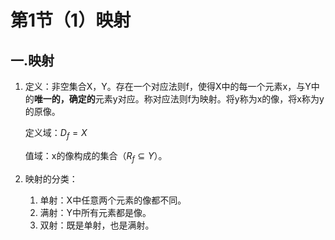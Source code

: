 # 第1节（1）映射

## 一.映射

1. 定义：非空集合X，Y。存在一个对应法则f，使得X中的每一个元素x，与Y中的**唯一的，确定的**元素y对应。称对应法则f为映射。将y称为x的像，将x称为y的原像。

   定义域：$D_f=X$

   值域：x的像构成的集合（$R_f\subseteq Y$）。

2. 映射的分类：

   1. 单射：X中任意两个元素的像都不同。
   2. 满射：Y中所有元素都是像。
   3. 双射：既是单射，也是满射。

